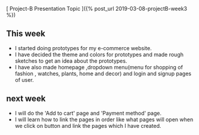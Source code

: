 [ Project-B Presentation Topic ]({% post_url 2019-03-08-projectB-week3 %})

## This week
* I started doing prototypes for my e-commerce website.
* I have decided the theme and colors for prototypes and made rough sketches to get an idea about the prototypes.
* I have also made homepage ,dropdown menu(menu for shopping of fashion , watches, plants, home and decor) and 
login and signup pages of user.

## next week
* I will do the 'Add to cart' page and 'Payment method' page.
* I will learn how to link the pages in order like what pages will open when we click on button and link the pages which I have created.
 
